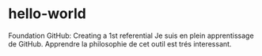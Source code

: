 # hello-world
Foundation GitHub: Creating a 1st referential
Je  suis  en plein  apprentissage de GitHub.
Apprendre la philosophie de cet outil est trés interessant.
